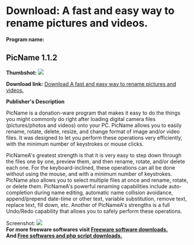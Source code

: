 # Download: A fast and easy way to rename pictures and videos.

**Program name:**

## PicName 1.1.2

  
**Thumbshot:** ![](http://www.freewarefiles.com/screenshot/picname_md.gif)   
  
**Download link:** [Download A fast and easy way to rename pictures and videos.](http://freesoftwares.boysofts.com/PicName_program_12894.html)  
  


**Publisher's Description**  
  


PicName is a donation-ware program that makes it easy to do the things you might commonly do right after loading digital camera files (pictures/photos and videos) onto your PC. PicName allows you to easily rename, rotate, delete, resize, and change format of image and/or video files. It was designed to let you perform these operations very efficiently, with the minimum number of keystrokes or mouse clicks. 

PicNameA's greatest strength is that it is very easy to step down through the files one by one, preview them, and then rename, rotate, and/or delete each one. For the keyboard-inclined, these operations can all be done without using the mouse, and with a minimum number of keystrokes. PicName also allows you to select multiple files at once and rename, rotate, or delete them. PicNameA's powerful renaming capabilities include auto-completion during name editing, automatic name collision avoidance, append/prepend date-time or other text, variable substitution, remove text, replace text, fill down, etc. Another of PicNameA's strengths is a full Undo/Redo capability that allows you to safely perform these operations.

  
  
Screenshot: ![](http://www.freewarefiles.com/screenshot/picname.gif)   
**For more freeware softwares visit [Freeware software downloads.](http://freesoftwares.boysofts.com/)**   
**And [Free softwares and php script downloads.](http://www.boysofts.com/)**

